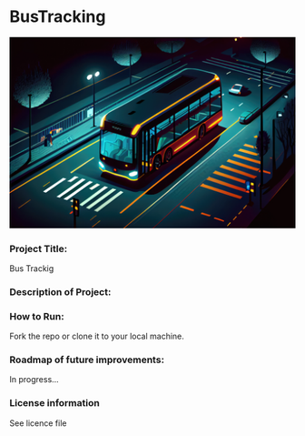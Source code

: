 # BusTracking
<img src="busimg.jpeg">

### Project Title: 
Bus Trackig 

### Description of Project:


### How to Run:
Fork the repo or clone it to your local machine. 

### Roadmap of future improvements: 
In progress... 


### License information
See licence file

